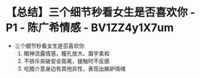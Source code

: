 # 【总结】三个细节秒看女生是否喜欢你 - P1 - 陈广希情感 - BV1ZZ4y1X7um

-   三个细节秒看女生是否喜欢你
    1.  眼神流露情感，瞳孔放大、眉宇柔和
    2.  不排斥突破安全距离，接触时不反感
    3.  吃醋介意身边有其他异性，表现出嫉妒情绪